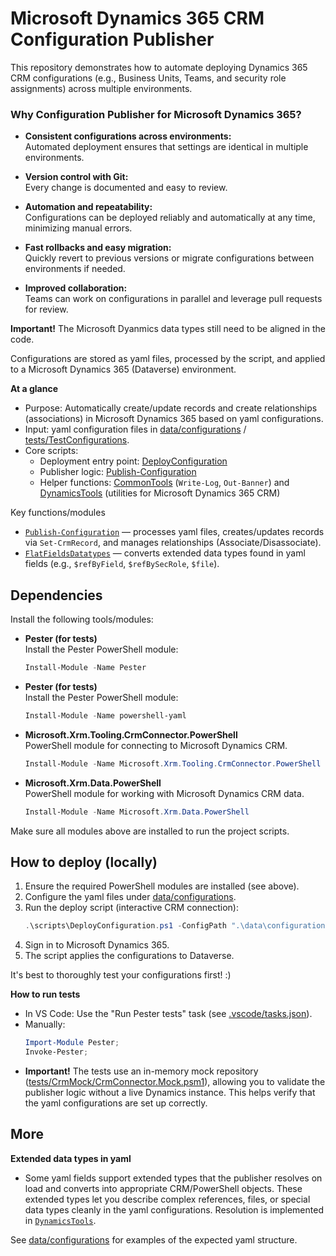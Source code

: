 # Microsoft Dynamics 365 CRM Configuration Publisher

This repository demonstrates how to automate deploying Dynamics 365 CRM configurations (e.g., Business Units, Teams, and security role assignments) across multiple environments.

### Why Configuration Publisher for Microsoft Dynamics 365?

- **Consistent configurations across environments:**  
    Automated deployment ensures that settings are identical in multiple environments.

- **Version control with Git:**   
    Every change is documented and easy to review.

- **Automation and repeatability:**  
    Configurations can be deployed reliably and automatically at any time, minimizing manual errors.

- **Fast rollbacks and easy migration:**  
    Quickly revert to previous versions or migrate configurations between environments if needed.

- **Improved collaboration:**  
    Teams can work on configurations in parallel and leverage pull requests for review.

**Important!**
The Microsoft Dyanmics data types still need to be aligned in the code. 

Configurations are stored as yaml files, processed by the script, and applied to a Microsoft Dynamics 365 (Dataverse) environment.

**At a glance**
- Purpose: Automatically create/update records and create relationships (associations) in Microsoft Dynamics 365 based on yaml configurations.
- Input: yaml configuration files in [data/configurations](data/configurations) / [tests/TestConfigurations](tests/TestConfigurations).
- Core scripts:
  - Deployment entry point: [DeployConfiguration](scripts/DeployConfiguration.ps1)
  - Publisher logic: [Publish-Configuration](scripts/ConfigPublisher.psm1)
  - Helper functions: [CommonTools](lib/CommonTools.psm1) (`Write-Log`, `Out-Banner`) and [DynamicsTools](lib/DynamicsTools.psm1) (utilities for Microsoft Dynamics 365 CRM)

Key functions/modules
- [`Publish-Configuration`](scripts/ConfigPublisher.psm1) — processes yaml files, creates/updates records via `Set-CrmRecord`, and manages relationships (Associate/Disassociate).
- [`FlatFieldsDatatypes`](scripts/ConfigPublisher.psm1) — converts extended data types found in yaml fields (e.g., `$refByField`, `$refBySecRole`, `$file`).

## Dependencies
Install the following tools/modules:

- **Pester (for tests)**  
  Install the Pester PowerShell module:  
  ```powershell
  Install-Module -Name Pester
  ```

- **Pester (for tests)**  
  Install the Pester PowerShell module:  
  ```powershell
  Install-Module -Name powershell-yaml
  ```

- **Microsoft.Xrm.Tooling.CrmConnector.PowerShell**  
  PowerShell module for connecting to Microsoft Dynamics CRM.
  ```powershell
  Install-Module -Name Microsoft.Xrm.Tooling.CrmConnector.PowerShell
  ```

- **Microsoft.Xrm.Data.PowerShell**  
  PowerShell module for working with Microsoft Dynamics CRM data.
  ```powershell
  Install-Module -Name Microsoft.Xrm.Data.PowerShell
  ```
Make sure all modules above are installed to run the project scripts.

## How to deploy (locally)
1. Ensure the required PowerShell modules are installed (see above).
2. Configure the yaml files under [data/configurations](data/configurations).
3. Run the deploy script (interactive CRM connection):
   ```powershell
   .\scripts\DeployConfiguration.ps1 -ConfigPath ".\data\configurations"
   ```
4. Sign in to Microsoft Dynamics 365.
5. The script applies the configurations to Dataverse.

It's best to thoroughly test your configurations first! :)

**How to run tests**
- In VS Code: Use the "Run Pester tests" task (see [.vscode/tasks.json](.vscode/tasks.json)).
- Manually:
  ```powershell
  Import-Module Pester;
  Invoke-Pester;
  ```
- **Important!** The tests use an in-memory mock repository ([tests/CrmMock/CrmConnector.Mock.psm1](tests/CrmMock/CrmConnector.Mock.psm1)), allowing you to validate the publisher logic without a live Dynamics instance. This helps verify that the yaml configurations are set up correctly.

## More
**Extended data types in yaml**

- Some yaml fields support extended types that the publisher resolves on load and converts into appropriate CRM/PowerShell objects. These extended types let you describe complex references, files, or special data types cleanly in the yaml configurations. Resolution is implemented in [`DynamicsTools`](lib/DynamicsTools.psm1).


See [data/configurations](data/configurations) for examples of the expected yaml structure.